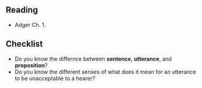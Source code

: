 Reading
-------

* Adger Ch. 1.

Checklist
---------

* Do you know the differnce between **sentence**, **utterance**, and
    **proposition**?
* Do you know the different senses of what does it mean for an utterance to be
    unacceptable to a hearer?


